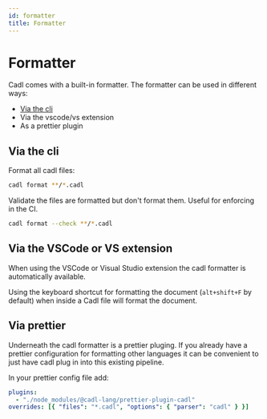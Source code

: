 ```yaml
---
id: formatter
title: Formatter
---
```


# Formatter

Cadl comes with a built-in formatter. The formatter can be used in different ways:

- [Via the cli](#via-the-cli)
- Via the vscode/vs extension
- As a prettier plugin

## Via the cli

Format all cadl files:

```bash
cadl format **/*.cadl
```

Validate the files are formatted but don't format them. Useful for enforcing in the CI.

```bash
cadl format --check **/*.cadl
```

## Via the VSCode or VS extension

When using the VSCode or Visual Studio extension the cadl formatter is automatically available.

Using the keyboard shortcut for formatting the document (`alt+shift+F` by default) when inside a Cadl file will format the document.

## Via prettier

Underneath the cadl formatter is a prettier pluging. If you already have a prettier configuration for formatting other languages it can be convenient to just have cadl plug in into this existing pipeline.

In your prettier config file add:

```yaml
plugins:
  - "./node_modules/@cadl-lang/prettier-plugin-cadl"
overrides: [{ "files": "*.cadl", "options": { "parser": "cadl" } }]
```
